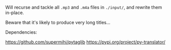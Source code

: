 Will recurse and tackle all `.mp3` and `.m4a` files in
`./input/`, and rewrite them in-place.

Beware that it's likely to produce very long titles...

Dependencies:

https://github.com/supermihi/pytaglib
https://pypi.org/project/py-translator/
